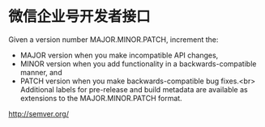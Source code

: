 # 微信企业号开发者接口

Given a version number MAJOR.MINOR.PATCH, increment the:

* MAJOR version when you make incompatible API changes,
* MINOR version when you add functionality in a backwards-compatible manner, and
* PATCH version when you make backwards-compatible bug fixes.\<br>
Additional labels for pre-release and build metadata are available as extensions to the MAJOR.MINOR.PATCH format.

http://semver.org/
